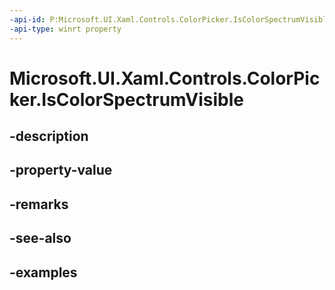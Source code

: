 ```yaml
---
-api-id: P:Microsoft.UI.Xaml.Controls.ColorPicker.IsColorSpectrumVisible
-api-type: winrt property
---
```


<!-- Property syntax.
public bool IsColorSpectrumVisible { get;  set; }
-->

# Microsoft.UI.Xaml.Controls.ColorPicker.IsColorSpectrumVisible

## -description

## -property-value

## -remarks

## -see-also

## -examples

